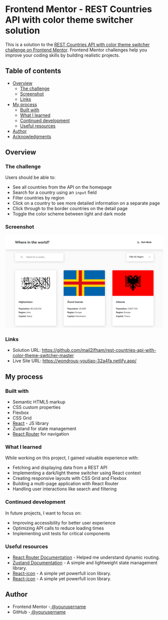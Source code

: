 # Frontend Mentor - REST Countries API with color theme switcher solution

This is a solution to the [REST Countries API with color theme switcher challenge on Frontend Mentor](https://www.frontendmentor.io/challenges/rest-countries-api-with-color-theme-switcher-5cacc469fec04111f7b848ca). Frontend Mentor challenges help you improve your coding skills by building realistic projects.

## Table of contents

- [Overview](#overview)
  - [The challenge](#the-challenge)
  - [Screenshot](#screenshot)
  - [Links](#links)
- [My process](#my-process)
  - [Built with](#built-with)
  - [What I learned](#what-i-learned)
  - [Continued development](#continued-development)
  - [Useful resources](#useful-resources)
- [Author](#author)
- [Acknowledgments](#acknowledgments)

## Overview

### The challenge

Users should be able to:

- See all countries from the API on the homepage
- Search for a country using an `input` field
- Filter countries by region
- Click on a country to see more detailed information on a separate page
- Click through to the border countries on the detail page
- Toggle the color scheme between light and dark mode

### Screenshot

![](./public/screenshot.png)

### Links

- Solution URL: https://github.com/mail2ifham/rest-countries-api-with-color-theme-switcher-master
- Live Site URL: https://wondrous-youtiao-32a4fa.netlify.app/

## My process

### Built with

- Semantic HTML5 markup
- CSS custom properties
- Flexbox
- CSS Grid
- [React](https://reactjs.org/) - JS library
- Zustand for state management
- [React Router](https://reactrouter.com/) for navigation

### What I learned

While working on this project, I gained valuable experience with:

- Fetching and displaying data from a REST API
- Implementing a dark/light theme switcher using React context
- Creating responsive layouts with CSS Grid and Flexbox
- Building a multi-page application with React Router
- Handling user interactions like search and filtering

### Continued development

In future projects, I want to focus on:

- Improving accessibility for better user experience
- Optimizing API calls to reduce loading times
- Implementing unit tests for critical components

### Useful resources

- [React Router Documentation](https://reactrouter.com/) - Helped me understand dynamic routing.
- [Zustand Documentation](https://docs.pmnd.rs/zustand/getting-started/introduction) - A simple and lightweight state management library.
- [React-icon](https://react-icons.github.io/react-icons/) - A simple yet powerfull icon library.
- [React-icon](https://react-icons.github.io/react-icons/) - A simple yet powerfull icon library.

## Author

- Frontend Mentor -[ @yourusername](https://www.frontendmentor.io/profile/mail2ifham)
- GitHub -[ @yourusername](https://github.com/mail2ifham)
